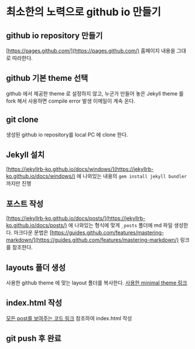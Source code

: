 # 최소한의 노력으로 github io 만들기

## github io repository 만들기
[https://pages.github.com/](https://pages.github.com/) 홈페이지 내용을 그대로 따라한다.

## github 기본 theme 선택
github 에서 제공한 theme 로 설정하지 않고, 누군가 만들어 놓은 Jekyll theme 를 fork 해서 사용하면 compile error 발생 이메일이 계속 온다.

## git clone
생성된 github io repository를 local PC 에 clone 한다.

## Jekyll 설치
[https://jekyllrb-ko.github.io/docs/windows/](https://jekyllrb-ko.github.io/docs/windows/) 에 나와있는 내용의 `gem install jekyll bundler` 까지만 진행

## 포스트 작성
[https://jekyllrb-ko.github.io/docs/posts/](https://jekyllrb-ko.github.io/docs/posts/) 에 나와있는 형식에 맞게 `_posts` 폴더에 md 파일 생성한다. 마크다운 문법은 [https://guides.github.com/features/mastering-markdown/](https://guides.github.com/features/mastering-markdown/) 링크를 참조한다.

## layouts 폴더 생성
사용한 github theme 에 맞는 layout 폴더를 복사한다. [사용한 minimal theme 링크](https://github.com/pages-themes/minimal/tree/master/_layouts)

## index.html 작성
[모든 post를 보여주는 코드 링크](https://gist.github.com/erjjones/1998382) 참조하여 index.html 작성

## git push 후 완료
